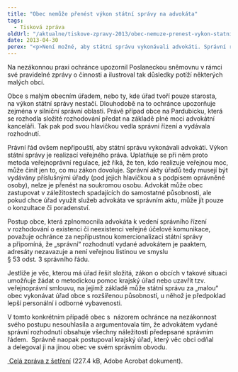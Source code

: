 ```yaml
---
title: "Obec nemůže přenést výkon státní správy na advokáta"
tags:
  - Tisková zpráva
oldUrl: "/aktualne/tiskove-zpravy-2013/obec-nemuze-prenest-vykon-statni-spravy-na-advokata"
date: 2013-04-30
perex: "<p>Není možné, aby státní správu vykonávali advokáti. Správní rozhodnutí a další správní akty musí být vždy vydávány příslušnými úřady. Pokud úřad potřebuje v rámci přípravy služeb advokáta, musí se jednat pouze o právní poradenství. Listina vydaná advokátní kanceláří, i když je vydávána za správní rozhodnutí úřadu, není veřejnou listinou ve smyslu správního řádu a adresáty nezavazuje.</p>"
---
```


<!-- imported from the old website -->

<p>Na nezákonnou praxi ochránce upozornil Poslaneckou sněmovnu v rámci své pravidelné zprávy o činnosti a ilustroval tak důsledky potíží některých malých obcí. </p><p>Obce s malým obecním úřadem, nebo ty, kde úřad tvoří pouze starosta, na výkon státní správy nestačí. Dlouhodobě na to ochránce upozorňuje zejména v silniční správní oblasti. Právě případ obce na Pardubicku, která se rozhodla složité rozhodování předat na základě plné moci advokátní kanceláři. Tak pak pod svou hlavičkou vedla správní řízení a vydávala rozhodnutí.</p><p>Právní řád ovšem nepřipouští, aby státní správu vykonávali advokáti. Výkon státní správy je realizací veřejného práva. Uplatňuje se při něm proto metoda veřejnoprávní regulace, jež říká, že ten, kdo realizuje veřejnou moc, může činit jen to, co mu zákon dovoluje. Správní akty úřadů tedy musejí být vydávány příslušnými úřady (pod jejich hlavičkou a s podpisem oprávněné osoby), nelze je přenést na soukromou osobu. Advokát může obec zastupovat v záležitostech spadajících do samostatné působnosti, ale pokud chce úřad využít služeb advokáta ve správním aktu, může jít pouze o konzultace či poradenství. </p><p>Postup obce, která zplnomocnila advokáta k vedení správního řízení v rozhodování o existenci či neexistenci veřejné účelové komunikace, považuje ochránce za nepřípustnou komercionalizaci státní správy a připomíná, že „správní“ rozhodnutí vydané advokátem je paaktem, adresáty nezavazuje a není veřejnou listinou ve smyslu § 53 odst. 3 správního řádu.  </p><p>Jestliže je věc, kterou má úřad řešit složitá, zákon o obcích v takové situaci umožňuje žádat o metodickou pomoc krajský úřad nebo uzavřít tzv. veřejnoprávní smlouvu, na jejímž základě může státní správu za „malou“ obec vykonávat úřad obce s rozšířenou působností, u něhož je předpoklad lepší personální i odborné vybavenosti. </p><p>V tomto konkrétním případě obec s  názorem ochránce na nezákonnost svého postupu nesouhlasila a argumentovala tím, že advokátem vydané správní rozhodnutí obsahuje všechny náležitosti předepsané správním řádem.  Správně naopak postupoval krajský úřad, který věc obci odňal a delegoval ji na jinou obec ve svém správním obvodu.</p><p><a title="Otevření do nového okna" href="/uploads-import/STANOVISKA/Spravni_rizeni/3302-12-OZ-ZZ.pdf" target="_blank"><img alt="" src="https://www.ochrance.cz/typo3/ext/od_linkdesc/icons/pdf.gif" class="od_linkdesc_icon" /> Celá zpráva z šetření</a> (227.4 kB, Adobe Acrobat dokument).</p>
